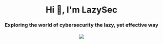 <h1 align="center">Hi 👋, I'm LazySec</h1>
<h3 align="center">Exploring the world of cybersecurity the lazy, yet effective way</h3>
<h4 align="center"><img src="https://64.media.tumblr.com/6f146df694663f6f2470adfef8cdf99a/7ffd2632e7c1592e-03/s500x750/ef80e9fa2c6d6d382154f54d52d13eb8495e9597.gif" /></h4>
